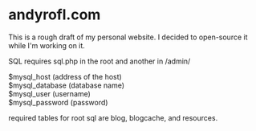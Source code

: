 andyrofl.com
===

This is a rough draft of my personal website. I decided to open-source it while I'm working on it.


SQL
requires sql.php in the root and another in /admin/

$mysql_host	(address of the host)  
$mysql_database	(database name)  
$mysql_user	(username)  
$mysql_password	(password)

required tables for root sql are blog, blogcache, and resources.